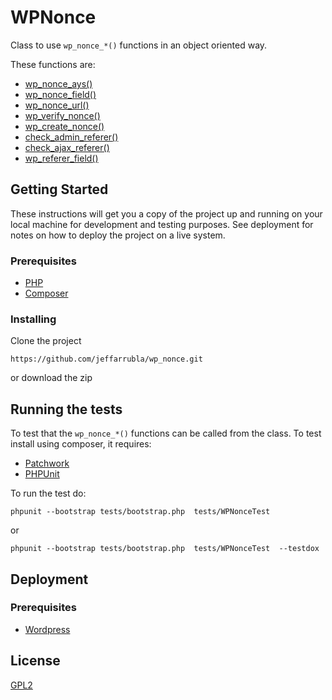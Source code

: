 # WPNonce

Class to use ```wp_nonce_*()``` functions in an object oriented way.

These functions are:
- [wp_nonce_ays()](https://codex.wordpress.org/Function_Reference/wp_nonce_ays)
- [wp_nonce_field()](https://codex.wordpress.org/Function_Reference/wp_nonce_field)
- [wp_nonce_url()](https://codex.wordpress.org/Function_Reference/wp_nonce_url)
- [wp_verify_nonce()](https://codex.wordpress.org/Function_Reference/wp_verify_nonce)
- [wp_create_nonce()](https://codex.wordpress.org/Function_Reference/wp_create_nonce)
- [check_admin_referer()](https://codex.wordpress.org/Function_Reference/check_admin_referer)
- [check_ajax_referer()](https://codex.wordpress.org/Function_Reference/check_ajax_referer)
- [wp_referer_field()](https://codex.wordpress.org/Function_Reference/wp_referer_field)

## Getting Started

These instructions will get you a copy of the project up and running on your local machine for development and testing purposes. See deployment for notes on how to deploy the project on a live system.

### Prerequisites

- [PHP](https://secure.php.net/)
- [Composer](https://getcomposer.org/)

### Installing

Clone the project 
```
https://github.com/jeffarrubla/wp_nonce.git
```

or download the zip

## Running the tests

To test that the ```wp_nonce_*()``` functions can be called from the class.
To test install using composer, it requires:

- [Patchwork](http://patchwork2.org/)
- [PHPUnit](https://phpunit.de/)

To run the test do:
```
phpunit --bootstrap tests/bootstrap.php  tests/WPNonceTest
```

or

```
phpunit --bootstrap tests/bootstrap.php  tests/WPNonceTest  --testdox
```


## Deployment

### Prerequisites

- [Wordpress](https://wordpress.com/)


## License

[GPL2](https://www.gnu.org/licenses/gpl-2.0.html)